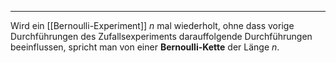 ***

Wird ein [[Bernoulli-Experiment]] $n$ mal wiederholt, ohne dass vorige Durchführungen des Zufallsexperiments darauffolgende Durchführungen beeinflussen, spricht man von einer **Bernoulli-Kette** der Länge $n$.
